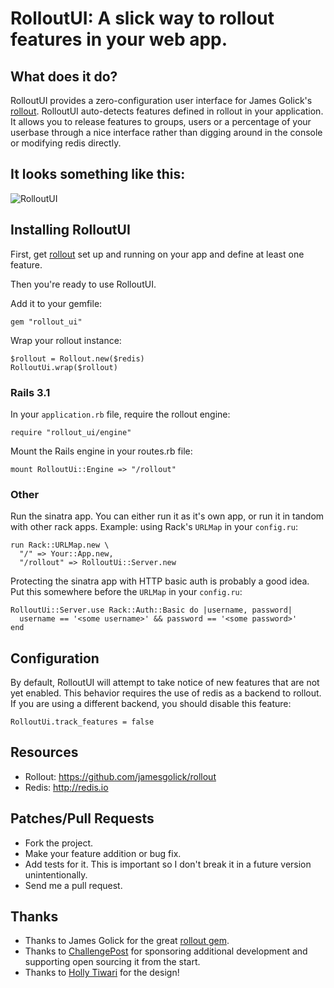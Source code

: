 RolloutUI: A slick way to rollout features in your web app.
==========================================================

What does it do?
----------------

RolloutUI provides a zero-configuration user interface for James Golick's [rollout](https://github.com/jamesgolick/rollout). RolloutUI auto-detects features defined in rollout in your application.
It allows you to release features to groups, users or a percentage of your userbase through a nice interface rather than digging around in the console or modifying redis directly.

It looks something like this:
-----------------------------

![RolloutUI](https://img.skitch.com/20111018-kyqx954fxeny9tbjf6q3n7pymi.jpg)

Installing RolloutUI
--------------------

First, get [rollout](https://github.com/jamesgolick/rollout) set up and running on your app and define at least one feature.

Then you're ready to use RolloutUI.

Add it to your gemfile:

    gem "rollout_ui"

Wrap your rollout instance:

    $rollout = Rollout.new($redis)
    RolloutUi.wrap($rollout)

### Rails 3.1

In your `application.rb` file, require the rollout engine:

    require "rollout_ui/engine"

Mount the Rails engine in your routes.rb file:

    mount RolloutUi::Engine => "/rollout"

### Other

Run the sinatra app.  You can either run it as it's own app, or run it in
tandom with other rack apps.  Example: using Rack's `URLMap` in your `config.ru`:

    run Rack::URLMap.new \
      "/" => Your::App.new,
      "/rollout" => RolloutUi::Server.new

Protecting the sinatra app with HTTP basic auth is probably a good idea.
Put this somewhere before the `URLMap` in your `config.ru`:

    RolloutUi::Server.use Rack::Auth::Basic do |username, password|
      username == '<some username>' && password == '<some password>'
    end

Configuration
-------------

By default, RolloutUI will attempt to take notice of new features that are not
yet enabled. This behavior requires the use of redis as a backend to rollout. If
you are using a different backend, you should disable this feature:

`RolloutUi.track_features = false`

Resources
---------

* Rollout: <https://github.com/jamesgolick/rollout>
* Redis: <http://redis.io>

Patches/Pull Requests
---------------------

* Fork the project.
* Make your feature addition or bug fix.
* Add tests for it. This is important so I don't break it in a
  future version unintentionally.
* Send me a pull request.

Thanks
------
* Thanks to James Golick for the great [rollout gem](https://github.com/jamesgolick/rollout).
* Thanks to [ChallengePost](http://challengepost.com) for sponsoring additional development and
supporting open sourcing it from the start.
* Thanks to [Holly Tiwari](http://holly-smith.com/) for the design!
